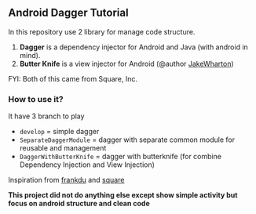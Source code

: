 ## Android Dagger Tutorial ##
In this repository use 2 library for manage code structure.

1. **Dagger** is a dependency injector for Android and Java (with android in mind).
2. **Butter Knife** is a view injector for Android (@author [JakeWharton](https://github.com/JakeWharton))

FYI: Both of this came from Square, Inc. 


### How to use it? ###

It have 3 branch to play

- `develop` = simple dagger
- `SeparateDaggerModule` = dagger with separate common module for reusable and management
- `DaggerWithButterKnife` = dagger with butterknife (for combine Dependency Injection and View Injection)

Inspiration from [frankdu](https://github.com/frankdu/android-gradle-dagger-tutorial) and [square](https://github.com/square/dagger/tree/master/examples)

**This project did not do anything else except show simple activity but focus on android structure and clean code**

